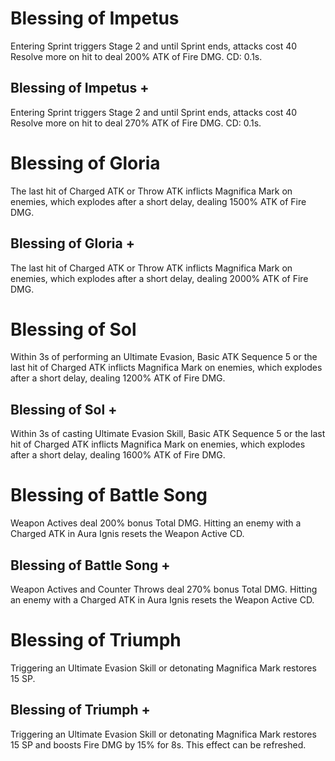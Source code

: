 # Blessing of Impetus

Entering Sprint triggers Stage 2 and until Sprint ends, attacks cost 40 Resolve more on hit to deal 200% ATK of Fire DMG. CD: 0.1s.

## Blessing of Impetus +

Entering Sprint triggers Stage 2 and until Sprint ends, attacks cost 40 Resolve more on hit to deal 270% ATK of Fire DMG. CD: 0.1s.

# Blessing of Gloria

The last hit of Charged ATK or Throw ATK inflicts Magnifica Mark on enemies, which explodes after a short delay, dealing 1500% ATK of Fire DMG.

## Blessing of Gloria +

The last hit of Charged ATK or Throw ATK inflicts Magnifica Mark on enemies, which explodes after a short delay, dealing 2000% ATK of Fire DMG.

# Blessing of Sol

Within 3s of performing an Ultimate Evasion, Basic ATK Sequence 5 or the last hit of Charged ATK inflicts Magnifica Mark on enemies, which explodes after a short delay, dealing 1200% ATK of Fire DMG.

## Blessing of Sol +

Within 3s of casting Ultimate Evasion Skill, Basic ATK Sequence 5 or the last hit of Charged ATK inflicts Magnifica Mark on enemies, which explodes after a short delay, dealing 1600% ATK of Fire DMG.

# Blessing of Battle Song

Weapon Actives deal 200% bonus Total DMG. Hitting an enemy with a Charged ATK in Aura Ignis resets the Weapon Active CD.

## Blessing of Battle Song +

Weapon Actives and Counter Throws deal 270% bonus Total DMG. Hitting an enemy with a Charged ATK in Aura Ignis resets the Weapon Active CD.

# Blessing of Triumph

Triggering an Ultimate Evasion Skill or detonating Magnifica Mark restores 15 SP.

## Blessing of Triumph +

Triggering an Ultimate Evasion Skill or detonating Magnifica Mark restores 15 SP and boosts Fire DMG by 15% for 8s. This effect can be refreshed.
